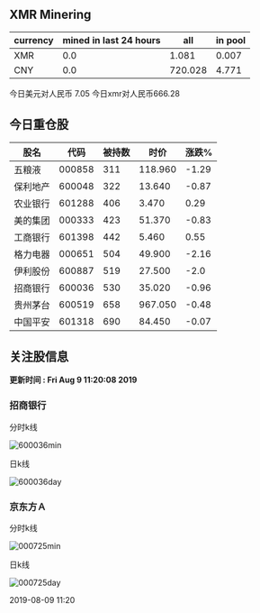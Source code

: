 ## XMR Minering

|currency|mined in last 24 hours|all|in pool|
|---|---|---|---|
|XMR|0.0|1.081|0.007|
|CNY|0.0|720.028|4.771|

今日美元对人民币 7.05	今日xmr对人民币666.28


## 今日重仓股 

|股名|代码|被持数|时价|涨跌%|
|---|---|---|---|---|
|五粮液|000858|311|118.960|-1.29|
|保利地产|600048|322|13.640|-0.87|
|农业银行|601288|406|3.470|0.29|
|美的集团|000333|423|51.370|-0.83|
|工商银行|601398|442|5.460|0.55|
|格力电器|000651|504|49.900|-2.16|
|伊利股份|600887|519|27.500|-2.0|
|招商银行|600036|530|35.020|-0.96|
|贵州茅台|600519|658|967.050|-0.48|
|中国平安|601318|690|84.450|-0.07|

## 关注股信息
**更新时间 : Fri Aug  9 11:20:08 2019**
### 招商银行 
分时k线

![600036min](http://image.sinajs.cn/newchart/min/n/sh600036.gif)

日k线

![600036day](http://image.sinajs.cn/newchart/daily/n/sh600036.gif)

### 京东方Ａ 
分时k线

![000725min](http://image.sinajs.cn/newchart/min/n/sz000725.gif)

日k线

![000725day](http://image.sinajs.cn/newchart/daily/n/sz000725.gif)

2019-08-09 11:20